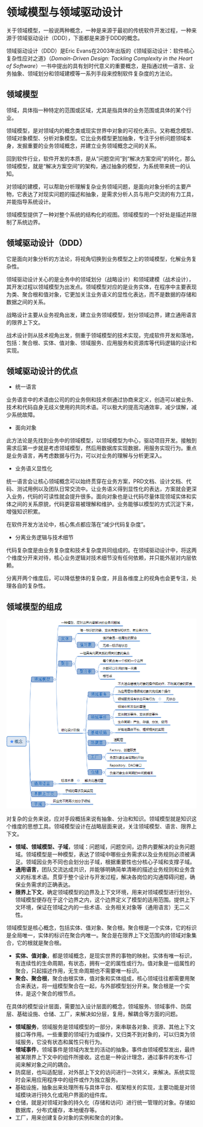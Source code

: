 # 领域模型与领域驱动设计

关于领域模型，一般说两种概念，一种是来源于最初的传统软件开发过程，一种来源于领域驱动设计（DDD），下面都是来源于DDD的概念。

领域驱动设计（DDD）是Eric Evans在2003年出版的《领域驱动设计：软件核心复杂性应对之道》（*Domain-Driven Design: Tackling Complexity in the Heart of Software*）一书中提出的具有划时代意义的重要概念，是指通过统一语言、业务抽象、领域划分和领域建模等一系列手段来控制软件复杂度的方法论。

## 领域模型

领域，具体指一种特定的范围或区域，尤其是指具体的业务范围或具体的某个行业。

领域模型，是对领域内的概念类或现实世界中对象的可视化表示。又称概念模型、领域对象模型、分析对象模型。它比业务模型更加抽象，专注于分析问题领域本身，发掘重要的业务领域概念，并建立业务领域概念之间的关系。

回到软件行业，软件开发的本质，是从“问题空间”到“解决方案空间”的转化，那么领域模型，就是“解决方案空间”的架构，通过抽象的模型，为系统带来统一的认知。

对领域的建模，可以帮助分析理解复杂业务领域问题，是面向对象分析的主要产物，它表达了对现实问题的描述和抽象，是需求分析人员与用户交流的有力工具，并能指导系统设计。

领域模型提供了一种对整个系统的结构化的视图。领域模型的一个好处是描述并限制了系统边界。

## 领域驱动设计（DDD）

它是面向对象分析的方法论，将视角切换到业务模型之上的领域模型，化解业务复杂性。

领域驱动设计关心的是业务中的领域划分（战略设计）和领域建模（战术设计），其开发过程以领域模型为出发点。领域模型对应的是业务实体，在程序中主要表现为类、聚合根和值对象，它更加关注业务语义的显性化表达，而不是数据的存储和数据之间的关系。

战略设计主要从业务视角出发，建立业务领域模型，划分领域边界，建立通用语言的限界上下文。

战术设计则从技术视角出发，侧重于领域模型的技术实现，完成软件开发和落地，包括：聚合根、实体、值对象、领域服务、应用服务和资源库等代码逻辑的设计和实现。

## 领域驱动设计的优点

- 统一语言

业务语言中的术语由公司的的业务侧和技术侧通过协商来定义，创造可以被业务、技术和代码自身无歧义使用的共同术语。可以极大的提高沟通效率，减少误解，减少系统故障。

- 面向对象

此方法论是先找到业务中的领域模型，以领域模型为中心，驱动项目开发。接触到需求后第一步就是考虑领域模型，然后用数据库实现数据，用服务实现行为。重点是业务语言，再考虑数据与行为，可以对业务的理解与分析更深入。

- 业务语义显性化

统一语言会让核心领域概念可以始终贯穿在业务方案，PRD文档、设计文档、代码、测试用例以及团队日常交流中。让业务语义得到显性化的表达，方案就会更深入业务，代码的可读性就会提升很多。面向对象也是让代码尽量体现领域实体和实体之间的关系原貌，代码更容易被理解和维护。业务能够以模型的方式沉淀下来，增强知识积累。

在软件开发方法论中，核心焦点都应落在“减少代码复杂度”。

- 分离业务逻辑与技术细节

代码复杂度是由业务复杂度和技术复杂度共同组成的。在领域驱动设计中，将这两个维度分开来对待，核心业务逻辑对技术细节没有任何依赖，并只能外层对内层依赖。

分离开两个维度后，可以降低整体的复杂度，并且各维度上的视角也会更专注，处理各自的复杂性。

## 领域模型的组成

![ddd_concept](ddd_concept.png)

对复杂的业务来说，应对手段概括来说有抽象、分治和知识。领域模型就是知识这个维度的思想工具。领域模型设计在战略层面来说，关注领域模型、语言、限界上下文。

- **领域、领域模型、子域**，领域：问题域，问题空间，边界内要解决的业务问题域。领域模型是一种模型，表达了领域中哪些业务需求以及业务规则必须被满足。领域因业务不同也会划分出子域，根据重要性也分核心子域和支撑子域。
- **通用语言**，团队交流达成共识，并能够明确简单清晰的描述业务规则和业务含义的标准术语。贯穿于整个设计与开发过程，解决各岗位的沟通障碍问题，确保业务需求的正确表达。
- **限界上下文**，确定领域模型的边界及上下文环境，用来对领域模型进行划分。领域模型便存在于这个边界之内，这个边界定义了模型的适用范围。提供上下文环境，保证在领域之内的一些术语、业务相关对象等（通用语言）无二义性。

领域模型是核心概念，包括实体、值对象、聚合根。聚合根是一个实体，它的标识是全局唯一，实体的标识在聚合内唯一。聚合是在限界上下文范围内的领域对象集合，它的根就是聚合根。

- **实体、值对象**，都是领域概念，是现实世界的事物的映射。实体有唯一标识，有连续性的生命周期，有状态，拥有一定的属性或行为。值对象是一组属性的聚合，只起描述作用，无生命周期也不需要唯一标识。
- **聚合、聚合根**，聚合由根实体，值对象和实体组成，核心领域往往都需要用聚合来表达，将一组模型聚合在一起，与外部模型划分开来。聚合根是一个实体，是这个聚合的根节点。

在具体的模型设计层面，需要加入设计层面的概念，领域服务、领域事件、防腐层、基础设施、仓储、工厂，来解决如分层，复用，解耦合等方面的问题。

- **领域服务**，领域服务是领域模型的一部分，来串联各对象、资源、其他上下文接口等作用。一些重要的领域行为或操作，又归类不到对象的，可以归类为领域服务，它没有状态和属性只有行为。
- **领域事件**，领域事件是领域内发生的活动的抽象。事件由领域模型发出，最终被某限界上下文中的组件所接收。这也是一种设计理念，通过事件的发布-订阅来解对象之间的耦合。
- 防腐层，也叫适配层，对外部上下文的访问进行一次转义，来解决。系统实现时会采用应用程序中的组件或作为独立服务。
- 基础设施，抽象出来处理所有与具体平台、框架相关的实现，主要功能是对领域模块进行持久化或用户界面的组件库。
- 仓储，就是对领域对象的持久化（存储和访问）进行统一管理的对象。存储如数据库，分布式缓存，本地缓存等。
- 工厂，用来创建复杂对象的实例和聚合的对象。

